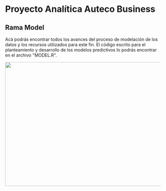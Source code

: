 # Proyecto Analítica Auteco Business
## Rama Model

Acá podrás encontrar todos los avances del proceso de modelación de los datos y los recursos utilizados para este fin. El código escrito para el planteamiento y desarrollo de los modelos predictivos lo podrás encontrar en el archivo "MODEL.R".

<p align="center">
  <img width="600" height="400" src="https://gbhat.com/assets/gifs/polynomial_regression_2.gif">
</p>
